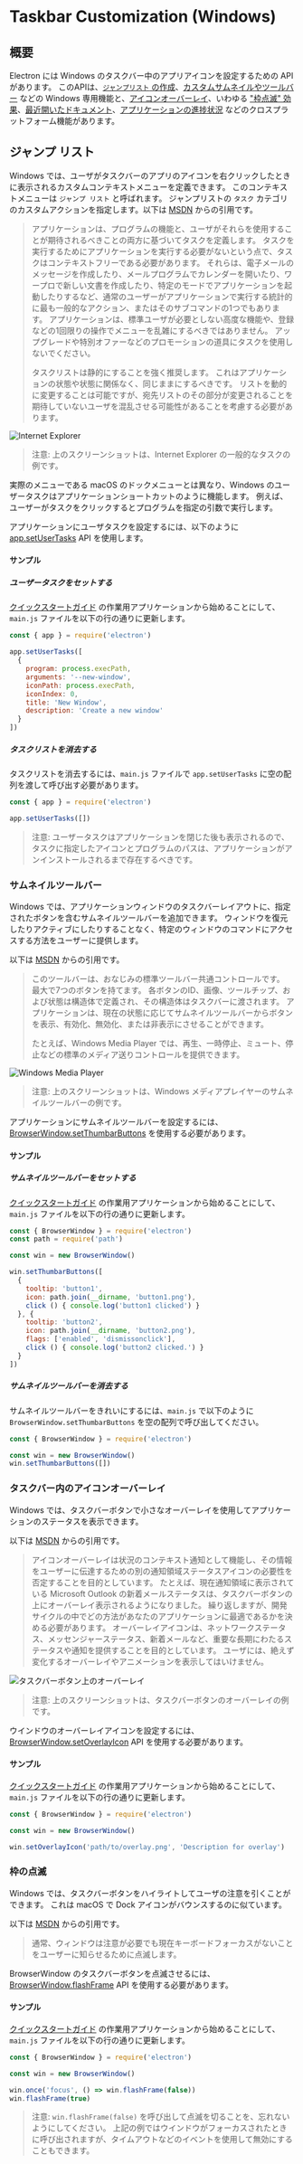 # Taskbar Customization (Windows)

## 概要

Electron には Windows のタスクバー中のアプリアイコンを設定するための API があります。 このAPIは、[`ジャンプリスト` の作成](#jumplist)、[カスタムサムネイルやツールバー](#thumbnail-toolbars) などの Windows 専用機能と、[アイコンオーバーレイ](#icon-overlays-in-taskbar)、いわゆる ["枠点滅" 効果](#flash-frame)、[最近開いたドキュメント][recent-documents]、[アプリケーションの進捗状況][progress-bar] などのクロスプラットフォーム機能があります。

## ジャンプ リスト

Windows では、ユーザがタスクバーのアプリのアイコンを右クリックしたときに表示されるカスタムコンテキストメニューを定義できます。 このコンテキストメニューは `ジャンプ リスト` と呼ばれます。 ジャンプリストの `タスク` カテゴリのカスタムアクションを指定します。以下は [MSDN][msdn-jumplist] からの引用です。

> アプリケーションは、プログラムの機能と、ユーザがそれらを使用することが期待されるべきことの両方に基づいてタスクを定義します。 タスクを実行するためにアプリケーションを実行する必要がないという点で、タスクはコンテキストフリーである必要があります。 それらは、電子メールのメッセージを作成したり、メールプログラムでカレンダーを開いたり、ワープロで新しい文書を作成したり、特定のモードでアプリケーションを起動したりするなど、通常のユーザーがアプリケーションで実行する統計的に最も一般的なアクション、またはそのサブコマンドの1つでもあります。 アプリケーションは、標準ユーザが必要としない高度な機能や、登録などの1回限りの操作でメニューを乱雑にするべきではありません。 アップグレードや特別オファーなどのプロモーションの道具にタスクを使用しないでください。
> 
> タスクリストは静的にすることを強く推奨します。 これはアプリケーションの状態や状態に関係なく、同じままにするべきです。 リストを動的に変更することは可能ですが、宛先リストのその部分が変更されることを期待していないユーザを混乱させる可能性があることを考慮する必要があります。

![Internet Explorer](https://i-msdn.sec.s-msft.com/dynimg/IC420539.png)

> 注意: 上のスクリーンショットは、Internet Explorer の一般的なタスクの例です。

実際のメニューである macOS のドックメニューとは異なり、Windows のユーザータスクはアプリケーションショートカットのように機能します。 例えば、ユーザーがタスクをクリックするとプログラムを指定の引数で実行します。

アプリケーションにユーザタスクを設定するには、以下のように [app.setUserTasks][setusertaskstasks] API を使用します。

#### サンプル

##### ユーザータスクをセットする

[クイックスタートガイド](quick-start.md) の作業用アプリケーションから始めることにして、 `main.js` ファイルを以下の行の通りに更新します。

```javascript
const { app } = require('electron')

app.setUserTasks([
  {
    program: process.execPath,
    arguments: '--new-window',
    iconPath: process.execPath,
    iconIndex: 0,
    title: 'New Window',
    description: 'Create a new window'
  }
])
```

##### タスクリストを消去する

タスクリストを消去するには、`main.js` ファイルで `app.setUserTasks` に空の配列を渡して呼び出す必要があります。

```javascript
const { app } = require('electron')

app.setUserTasks([])
```

> 注意: ユーザータスクはアプリケーションを閉じた後も表示されるので、タスクに指定したアイコンとプログラムのパスは、アプリケーションがアンインストールされるまで存在するべきです。

### サムネイルツールバー

Windows では、アプリケーションウィンドウのタスクバーレイアウトに、指定されたボタンを含むサムネイルツールバーを追加できます。 ウィンドウを復元したりアクティブにしたりすることなく、特定のウィンドウのコマンドにアクセスする方法をユーザーに提供します。

以下は [MSDN][msdn-thumbnail] からの引用です。

> このツールバーは、おなじみの標準ツールバー共通コントロールです。 最大で7つのボタンを持てます。 各ボタンのID、画像、ツールチップ、および状態は構造体で定義され、その構造体はタスクバーに渡されます。 アプリケーションは、現在の状態に応じてサムネイルツールバーからボタンを表示、有効化、無効化、または非表示にさせることができます。
> 
> たとえば、Windows Media Player では、再生、一時停止、ミュート、停止などの標準のメディア送りコントロールを提供できます。

![Windows Media Player](https://i-msdn.sec.s-msft.com/dynimg/IC420540.png)

> 注意: 上のスクリーンショットは、Windows メディアプレイヤーのサムネイルツールバーの例です。

アプリケーションにサムネイルツールバーを設定するには、[BrowserWindow.setThumbarButtons][setthumbarbuttons] を使用する必要があります。

#### サンプル

##### サムネイルツールバーをセットする

[クイックスタートガイド](quick-start.md) の作業用アプリケーションから始めることにして、 `main.js` ファイルを以下の行の通りに更新します。

```javascript
const { BrowserWindow } = require('electron')
const path = require('path')

const win = new BrowserWindow()

win.setThumbarButtons([
  {
    tooltip: 'button1',
    icon: path.join(__dirname, 'button1.png'),
    click () { console.log('button1 clicked') }
  }, {
    tooltip: 'button2',
    icon: path.join(__dirname, 'button2.png'),
    flags: ['enabled', 'dismissonclick'],
    click () { console.log('button2 clicked.') }
  }
])
```

##### サムネイルツールバーを消去する

サムネイルツールバーをきれいにするには、`main.js` で以下のように `BrowserWindow.setThumbarButtons` を空の配列で呼び出してください。

```javascript
const { BrowserWindow } = require('electron')

const win = new BrowserWindow()
win.setThumbarButtons([])
```

### タスクバー内のアイコンオーバーレイ

Windows では、タスクバーボタンで小さなオーバーレイを使用してアプリケーションのステータスを表示できます。

以下は [MSDN][msdn-icon-overlay] からの引用です。

> アイコンオーバーレイは状況のコンテキスト通知として機能し、その情報をユーザーに伝達するための別の通知領域ステータスアイコンの必要性を否定することを目的としています。 たとえば、現在通知領域に表示されている Microsoft Outlook の新着メールステータスは、タスクバーボタンの上にオーバーレイ表示されるようになりました。 繰り返しますが、開発サイクルの中でどの方法があなたのアプリケーションに最適であるかを決める必要があります。 オーバーレイアイコンは、ネットワークステータス、メッセンジャーステータス、新着メールなど、重要な長期にわたるステータスや通知を提供することを目的としています。 ユーザには、絶えず変化するオーバーレイやアニメーションを表示してはいけません。

![タスクバーボタン上のオーバーレイ](https://i-msdn.sec.s-msft.com/dynimg/IC420441.png)

> 注意: 上のスクリーンショットは、タスクバーボタンのオーバーレイの例です。

ウインドウのオーバーレイアイコンを設定するには、[BrowserWindow.setOverlayIcon][setoverlayicon] API を使用する必要があります。

#### サンプル

[クイックスタートガイド](quick-start.md) の作業用アプリケーションから始めることにして、 `main.js` ファイルを以下の行の通りに更新します。

```javascript
const { BrowserWindow } = require('electron')

const win = new BrowserWindow()

win.setOverlayIcon('path/to/overlay.png', 'Description for overlay')
```

### 枠の点滅

Windows では、タスクバーボタンをハイライトしてユーザの注意を引くことができます。 これは macOS で Dock アイコンがバウンスするのに似ています。

以下は [MSDN][msdn-flash-frame] からの引用です。

> 通常、ウィンドウは注意が必要でも現在キーボードフォーカスがないことをユーザーに知らせるために点滅します。

BrowserWindow のタスクバーボタンを点滅させるには、[BrowserWindow.flashFrame][flashframe] API を使用する必要があります。

#### サンプル

[クイックスタートガイド](quick-start.md) の作業用アプリケーションから始めることにして、 `main.js` ファイルを以下の行の通りに更新します。

```javascript
const { BrowserWindow } = require('electron')

const win = new BrowserWindow()

win.once('focus', () => win.flashFrame(false))
win.flashFrame(true)
```

> 注意: `win.flashFrame(false)` を呼び出して点滅を切ることを、忘れないようにしてください。 上記の例ではウインドウがフォーカスされたときに呼び出されますが、タイムアウトなどのイベントを使用して無効にすることもできます。

[msdn-jumplist]: https://docs.microsoft.com/en-us/windows/win32/shell/taskbar-extensions#tasks

[msdn-thumbnail]: https://docs.microsoft.com/en-us/windows/win32/shell/taskbar-extensions#thumbnail-toolbars

[msdn-icon-overlay]: https://docs.microsoft.com/en-us/windows/win32/shell/taskbar-extensions#icon-overlays

[msdn-flash-frame]: https://docs.microsoft.com/en-us/windows/win32/api/winuser/nf-winuser-flashwindow#remarks

[setthumbarbuttons]: ../api/browser-window.md#winsetthumbarbuttonsbuttons-windows
[setusertaskstasks]: ../api/app.md#appsetusertaskstasks-windows
[setoverlayicon]: ../api/browser-window.md#winsetoverlayiconoverlay-description-windows
[flashframe]: ../api/browser-window.md#winflashframeflag
[recent-documents]: ./recent-documents.md
[progress-bar]: ./progress-bar.md
